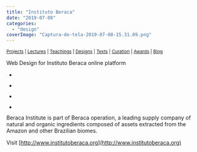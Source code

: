 ```yaml
---
title: "Instituto Beraca"
date: "2019-07-08"
categories: 
  - "design"
coverImage: "Captura-de-tela-2019-07-08-15.31.09.png"
---
```


<small>[Projects](../projects.html) | [Lectures](../lectures.html) | [Teachings](../teachings.html) | [Designs](../designs.html) | [Texts](../texts.html) | [Curation](../curation.html) | [Awards](../awards.html) | <a href="https://readruiz.medium.com/" target="_blank">Blog</a></small>

Web Design for Instituto Beraca online platform

- <a href="https://thisismyart.eratudomato.online/wp-content/uploads/sites/11/2019/07/Captura-de-tela-2019-07-08-15.32.51-1024x537.png"><img src="images/Captura-de-tela-2019-07-08-15.32.51-1024x537.png" alt="" /></a>
    
- <a href="https://thisismyart.eratudomato.online/wp-content/uploads/sites/11/2019/07/Captura-de-tela-2019-07-08-15.33.45-1024x539.png"><img src="images/Captura-de-tela-2019-07-08-15.33.45-1024x539.png" alt="" /></a>
    
- <a href="https://thisismyart.eratudomato.online/wp-content/uploads/sites/11/2019/07/Captura-de-tela-2019-07-08-15.31.31-1024x541.png"><img src="images/Captura-de-tela-2019-07-08-15.31.31-1024x541.png" alt="" /></a>
    
- <a href="https://thisismyart.eratudomato.online/wp-content/uploads/sites/11/2019/07/Captura-de-tela-2019-07-08-15.31.09-1024x540.png"><img src="images/Captura-de-tela-2019-07-08-15.31.09-1024x540.png" alt="" /></a>
    

Beraca Institute is part of Beraca operation, a leading supply company of natural and organic ingredients composed of assets extracted from the Amazon and other Brazilian biomes.

Visit [http://www.institutoberaca.org](http://www.institutoberaca.org)
